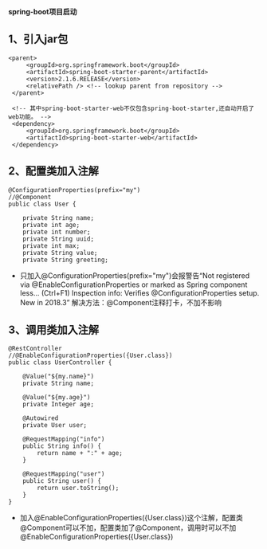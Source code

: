 **spring-boot项目启动**

1、引入jar包
- 
    <parent>
         <groupId>org.springframework.boot</groupId>
         <artifactId>spring-boot-starter-parent</artifactId>
         <version>2.1.6.RELEASE</version>
         <relativePath /> <!-- lookup parent from repository -->
     </parent>
     
     <!-- 其中spring-boot-starter-web不仅包含spring-boot-starter,还自动开启了web功能。 -->
     <dependency>
         <groupId>org.springframework.boot</groupId>
         <artifactId>spring-boot-starter-web</artifactId>
     </dependency> 
     
2、配置类加入注解
-
    @ConfigurationProperties(prefix="my")
    //@Component
    public class User {
    
        private String name;
        private int age;
        private int number;
        private String uuid;
        private int max;
        private String value;
        private String greeting;
 
- 只加入@ConfigurationProperties(prefix="my")会报警告“Not registered via @EnableConfigurationProperties or marked as Spring component less... (Ctrl+F1) 
                                              Inspection info: Verifies @ConfigurationProperties setup. New in 2018.3”
                                              解决方法：@Component注释打卡，不加不影响
                                           
3、调用类加入注解
-
    @RestController
    //@EnableConfigurationProperties({User.class})
    public class UserController {
    
        @Value("${my.name}")
        private String name;
    
        @Value("${my.age}")
        private Integer age;
    
        @Autowired
        private User user;
    
        @RequestMapping("info")
        public String info() {
            return name + ":" + age;
        }
    
        @RequestMapping("user")
        public String user() {
            return user.toString();
        }
    }  

-    加入@EnableConfigurationProperties({User.class})这个注解，配置类@Component可以不加，配置类加了@Component，调用时可以不加@EnableConfigurationProperties({User.class})

   
    

    
 
  

      